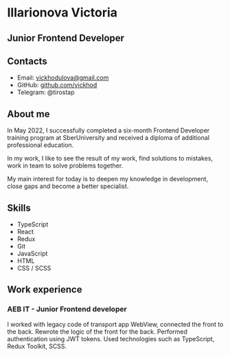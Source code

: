 # Illarionova Victoria
## Junior Frontend Developer
## Contacts
* Email: vickhodulova@gmail.com
* GitHub: [github.com/vickhod](https://github.com/vickhod)
* Telegram: @tirostap

## About me

In May 2022, I successfully completed a six-month Frontend Developer training program
at SberUniversity and received a diploma of additional professional education.

In my work, I like to see the result of my work, find solutions to mistakes, work in
team to solve problems together.

My main interest for today is to deepen my knowledge in development, close gaps and become a better specialist.

## Skills
* TypeScript
* React
* Redux
* Git
* JavaScript
* HTML
* CSS / SCSS

## Work experience
### AEB IT - Junior Frontend developer
I worked with legacy code of transport app WebView, connected the front to the back.
Rewrote the logic of the front for the back.
Performed authentication using JWT tokens.
Used technologies such as TypeScript, Redux Toolkit, SCSS.